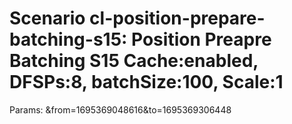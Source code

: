 # Scenario cl-position-prepare-batching-s15: Position Preapre Batching S15 Cache:enabled, DFSPs:8, batchSize:100, Scale:1
Params: &from=1695369048616&to=1695369306448

